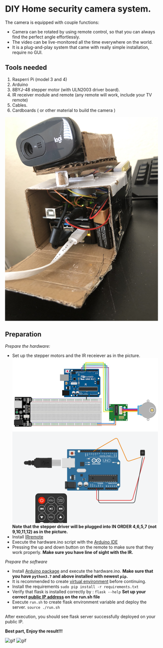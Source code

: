 # DIY Home security camera system.

The camera is equipped with couple functions:

  * Camera can be rotated by using remote control, so that you can always find the perfect angle effortlessly.
  * The video can be live-monitored all the time everywhere on the world.
  * It is a plug-and-play system that came with really simple installation, require no GUI.

## Tools needed

1. Rasperri Pi (model 3 and 4)
2. Arduino
3. 8BYJ-48 stepper motor (with ULN2003 driver board).
4. IR receiver module and remote (any remote will work, include your TV remote)
5. Cables.
6. Cardboards ( or other material to build the camera )

![camera](demo/camera2.jpg)
## Preparation

*Prepare the hardware:*

* Set up the stepper motors and the IR receiever as in the picture.
![stepper setup](demo/camera6.jpg)
![ir setup](demo/camera5.png)
**Note that the stepper driver will be plugged into IN ORDER 4,6,5,7 (not 9,10,11,12) as in the picture.**
* Install [IRremote](https://www.arduino.cc/reference/en/libraries/irremote/)
* Execute the hardware.ino script with the [Arduino IDE](https://www.arduino.cc/en/Guide/Environment)
* Pressing the up and down button on the remote to make sure that they work properly.
**Make sure you have line of sight with the IR.**

*Prepare the software*

* Install [Arduino package](https://www.arduino.cc/en/software) and execute the hardware.ino.
**Make sure that you have `python3.7` and above installed with newest `pip`.**
* It is recommended to create [virtual environment](https://docs.python.org/3/tutorial/venv.html) before continuing.
* Install the requirements
`sudo pip install -r requirements.txt`
* Verify that flask is installed correctly by : `flask --help`
**Set up your correct [public IP address](https://opensource.com/article/18/5/how-find-ip-address-linux) on the run.sh file**
* Execute `run.sh` to create flask environment variable and deploy the server.
`source ./run.sh`


After execution, you should see flask server successfully deployed on your public IP.



**Best part, Enjoy the result!!!**

![gif](demo/camera5.gif)
![gif](demo/camera3.gif)
